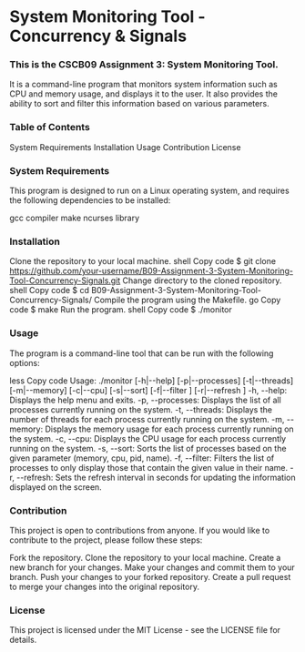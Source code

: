 # System Monitoring Tool - Concurrency & Signals
### This is the CSCB09 Assignment 3: System Monitoring Tool. 
It is a command-line program that monitors system information such as CPU and memory usage, and displays it to the user. It also provides the ability to sort and filter this information based on various parameters.

### Table of Contents
System Requirements
Installation
Usage
Contribution
License
### System Requirements
This program is designed to run on a Linux operating system, and requires the following dependencies to be installed:

gcc compiler
make
ncurses library
### Installation
Clone the repository to your local machine.
shell
Copy code
$ git clone https://github.com/your-username/B09-Assignment-3-System-Monitoring-Tool-Concurrency-Signals.git
Change directory to the cloned repository.
shell
Copy code
$ cd B09-Assignment-3-System-Monitoring-Tool-Concurrency-Signals/
Compile the program using the Makefile.
go
Copy code
$ make
Run the program.
shell
Copy code
$ ./monitor
### Usage
The program is a command-line tool that can be run with the following options:

less
Copy code
Usage: ./monitor [-h|--help] [-p|--processes] [-t|--threads] [-m|--memory] [-c|--cpu] [-s|--sort] [-f|--filter <value>] [-r|--refresh <value>]
-h, --help: Displays the help menu and exits.
-p, --processes: Displays the list of all processes currently running on the system.
-t, --threads: Displays the number of threads for each process currently running on the system.
-m, --memory: Displays the memory usage for each process currently running on the system.
-c, --cpu: Displays the CPU usage for each process currently running on the system.
-s, --sort: Sorts the list of processes based on the given parameter (memory, cpu, pid, name).
-f, --filter: Filters the list of processes to only display those that contain the given value in their name.
-r, --refresh: Sets the refresh interval in seconds for updating the information displayed on the screen.
### Contribution
This project is open to contributions from anyone. If you would like to contribute to the project, please follow these steps:

Fork the repository.
Clone the repository to your local machine.
Create a new branch for your changes.
Make your changes and commit them to your branch.
Push your changes to your forked repository.
Create a pull request to merge your changes into the original repository.
### License
This project is licensed under the MIT License - see the LICENSE file for details.
